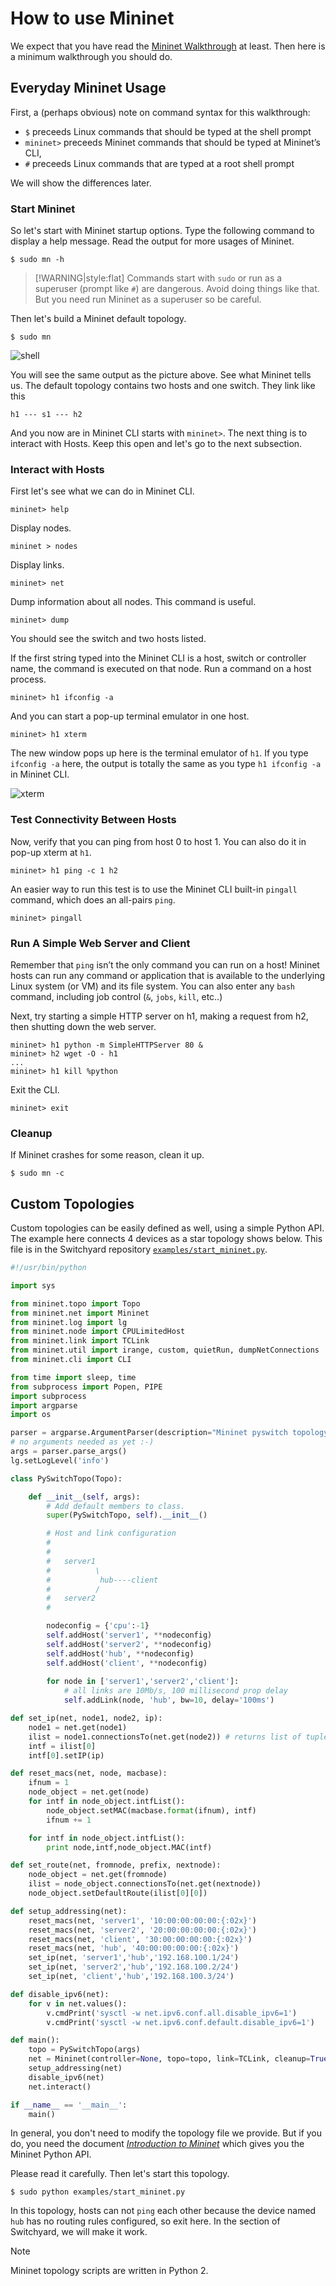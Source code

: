 # How to use Mininet

We expect that you have read the [Mininet Walkthrough](http://mininet.org/walkthrough/) at least. Then here is a minimum walkthrough you should do.

## Everyday Mininet Usage

First, a (perhaps obvious) note on command syntax for this walkthrough:

- `$` preceeds Linux commands that should be typed at the shell prompt
- `mininet>` preceeds Mininet commands that should be typed at Mininet’s CLI,
- `#` preceeds Linux commands that are typed at a root shell prompt

We will show the differences later.

### Start Mininet

So let's start with Mininet startup options. Type the following command to display a help message. Read the output for more usages of Mininet.

```
$ sudo mn -h
```

> [!WARNING|style:flat]
> Commands start with `sudo` or run as a superuser (prompt like `#`) are dangerous. Avoid doing things like that. But you need run Mininet as a superuser so be careful.

Then let's build a Mininet default topology.

```
$ sudo mn
```

![shell](./assets/shell.png)

You will see the same output as the picture above. See what Mininet tells us. The default topology contains two hosts and one switch. They link like this

```
h1 --- s1 --- h2
```

And you now are in Mininet CLI starts with `mininet>`. The next thing is to interact with Hosts. Keep this open and let's go to the next subsection.

### Interact with Hosts

First let's see what we can do in Mininet CLI.

```
mininet> help
```

Display nodes.

```
mininet > nodes
```

Display links.

```
mininet> net
```

Dump information about all nodes. This command is useful.

```
mininet> dump
```

You should see the switch and two hosts listed.

If the first string typed into the Mininet CLI is a host, switch or controller name, the command is executed on that node. Run a command on a host process.

```
mininet> h1 ifconfig -a
```

And you can start a pop-up terminal emulator in one host.

```
mininet> h1 xterm
```

The new window pops up here is the terminal emulator of `h1`. If you type `ifconfig -a` here, the output is totally the same as you type `h1 ifconfig -a` in Mininet CLI.

![xterm](./assets/xterm.png)

### Test Connectivity Between Hosts

Now, verify that you can ping from host 0 to host 1. You can also do it in pop-up xterm at `h1`.

```
mininet> h1 ping -c 1 h2
```

An easier way to run this test is to use the Mininet CLI built-in `pingall` command, which does an all-pairs `ping`.

```
mininet> pingall
```

### Run A Simple Web Server and Client

Remember that `ping` isn’t the only command you can run on a host! Mininet hosts can run any command or application that is available to the underlying Linux system (or VM) and its file system. You can also enter any `bash` command, including job control (`&`, `jobs`, `kill`, etc..)

Next, try starting a simple HTTP server on h1, making a request from h2, then shutting down the web server.

```
mininet> h1 python -m SimpleHTTPServer 80 &
mininet> h2 wget -O - h1
...
mininet> h1 kill %python
```

Exit the CLI.

```
mininet> exit
```

### Cleanup

If Mininet crashes for some reason, clean it up.

```
$ sudo mn -c
```

## Custom Topologies

Custom topologies can be easily defined as well, using a simple Python API. The example here connects 4 devices as a star topology shows below. This file is in the Switchyard repository [`examples/start_mininet.py`](https://github.com/shellqiqi/switchyard/blob/master/examples/start_mininet.py).

```py
#!/usr/bin/python

import sys

from mininet.topo import Topo
from mininet.net import Mininet
from mininet.log import lg
from mininet.node import CPULimitedHost
from mininet.link import TCLink
from mininet.util import irange, custom, quietRun, dumpNetConnections
from mininet.cli import CLI

from time import sleep, time
from subprocess import Popen, PIPE
import subprocess
import argparse
import os

parser = argparse.ArgumentParser(description="Mininet pyswitch topology")
# no arguments needed as yet :-)
args = parser.parse_args()
lg.setLogLevel('info')

class PySwitchTopo(Topo):

    def __init__(self, args):
        # Add default members to class.
        super(PySwitchTopo, self).__init__()

        # Host and link configuration
        #
        #
        #   server1 
        #          \
        #           hub----client
        #          /
        #   server2 
        #

        nodeconfig = {'cpu':-1}
        self.addHost('server1', **nodeconfig)
        self.addHost('server2', **nodeconfig)
        self.addHost('hub', **nodeconfig)
        self.addHost('client', **nodeconfig)
        
        for node in ['server1','server2','client']:
            # all links are 10Mb/s, 100 millisecond prop delay
            self.addLink(node, 'hub', bw=10, delay='100ms')

def set_ip(net, node1, node2, ip):
    node1 = net.get(node1)
    ilist = node1.connectionsTo(net.get(node2)) # returns list of tuples
    intf = ilist[0]
    intf[0].setIP(ip)

def reset_macs(net, node, macbase):
    ifnum = 1
    node_object = net.get(node)
    for intf in node_object.intfList():
        node_object.setMAC(macbase.format(ifnum), intf)
        ifnum += 1

    for intf in node_object.intfList():
        print node,intf,node_object.MAC(intf)

def set_route(net, fromnode, prefix, nextnode):
    node_object = net.get(fromnode)
    ilist = node_object.connectionsTo(net.get(nextnode))
    node_object.setDefaultRoute(ilist[0][0])

def setup_addressing(net):
    reset_macs(net, 'server1', '10:00:00:00:00:{:02x}')
    reset_macs(net, 'server2', '20:00:00:00:00:{:02x}')
    reset_macs(net, 'client', '30:00:00:00:00:{:02x}')
    reset_macs(net, 'hub', '40:00:00:00:00:{:02x}')
    set_ip(net, 'server1','hub','192.168.100.1/24')
    set_ip(net, 'server2','hub','192.168.100.2/24')
    set_ip(net, 'client','hub','192.168.100.3/24')

def disable_ipv6(net):
    for v in net.values():
        v.cmdPrint('sysctl -w net.ipv6.conf.all.disable_ipv6=1')
        v.cmdPrint('sysctl -w net.ipv6.conf.default.disable_ipv6=1')

def main():
    topo = PySwitchTopo(args)
    net = Mininet(controller=None, topo=topo, link=TCLink, cleanup=True)
    setup_addressing(net)
    disable_ipv6(net)
    net.interact()

if __name__ == '__main__':
    main()
```

In general, you don't need to modify the topology file we provide. But if you do, you need the document *[Introduction to Mininet](https://github.com/mininet/mininet/wiki/Introduction-to-Mininet)* which gives you the Mininet Python API.

Please read it carefully. Then let's start this topology.

```
$ sudo python examples/start_mininet.py
```

In this topology, hosts can not `ping` each other because the device named `hub` has no routing rules configured, so exit here. In the section of Switchyard, we will make it work.

> [!NOTE]
> Mininet topology scripts are written in Python 2.
